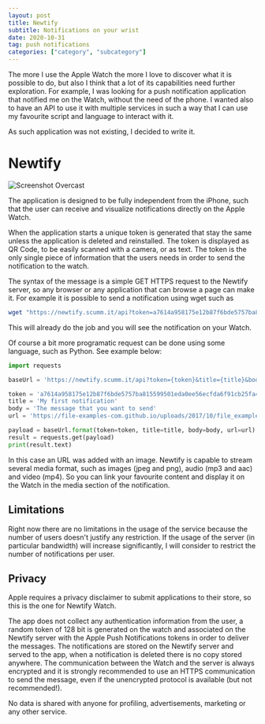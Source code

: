 ```yaml
---
layout: post
title: Newtify
subtitle: Notifications on your wrist
date: 2020-10-31
tag: push notifications
categories: ["category", "subcategory"]
---
```


The more I use the Apple Watch the more I love to discover what it is possible to do, but also I think that a lot of its capabilities need further exploration. For example, I was looking for a push notification application that notified me on the Watch, without the need of the phone. I wanted also to have an API to use it with multiple services in such a way that I can use my favourite script and language to interact with it.

As such application was not existing, I decided to write it.

# Newtify

![Screenshot Overcast](/assets/img/newtify.png)

The application is designed to be fully independent from the iPhone, such that the user can receive and visualize notifications directly on the Apple Watch.

When the application starts a unique token is generated that stay the same unless the application is deleted and reinstalled. The token is displayed as QR Code, to be easily scanned with a camera, or as text. The token is the only single piece of information that the users needs in order to send the notification to the watch.

The syntax of the message is a simple GET HTTPS request to the Newtify server, so any browser or any application that can browse a page can make it. For example it is possible to send a notification using wget such as

```bash
wget "https://newtify.scumm.it/api?token=a7614a958175e12b87f6bde5757ba815599501eda0ee56ecfda6f91cb25fa48e&title=Some Title&body=Some Body"
```

This will already do the job and you will see the notification on your Watch.

Of course a bit more programatic request can be done using some language, such as Python. See example below:

```python
import requests

baseUrl = 'https://newtify.scumm.it/api?token={token}&title={title}&body={body}&url={url}'

token = 'a7614a958175e12b87f6bde5757ba815599501eda0ee56ecfda6f91cb25fa48e'
title = 'My first notification'
body = 'The message that you want to send'
url = 'https://file-examples-com.github.io/uploads/2017/10/file_example_JPG_100kB.jpg'

payload = baseUrl.format(token=token, title=title, body=body, url=url)
result = requests.get(payload)
print(result.text)
```

In this case an URL was added with an image. Newtify is capable to stream several media format, such as images (jpeg and png), audio (mp3 and aac) and video (mp4). So you can link your favourite content and display it on the Watch in the media section of the notification.

## Limitations

Right now there are no limitations in the usage of the service because the number of users doesn't justify any restriction. If the usage of the server (in particular bandwidth) will increase significantly, I will consider to restrict the number of notifications per user.

## Privacy

Apple requires a privacy disclaimer to submit applications to their store, so this is the one for Newtify Watch.

The app does not collect any authentication information from the user, a random token of 128 bit is generated on the watch and associated on the Newtify server with the Apple Push Notifications tokens in order to deliver the messages. The notifications are stored on the Newtify server and served to the app, when a notification is deleted there is no copy stored anywhere. The communication between the Watch and the server is always encrypted and it is strongly recommended to use an HTTPS communication to send the message, even if the unencrypted protocol is available (but not recommended!).

No data is shared with anyone for profiling, advertisements, marketing or any other service.